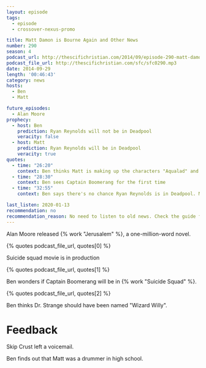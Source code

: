 ```yaml
---
layout: episode
tags:
  - episode
  - crossover-nexus-promo

title: Matt Damon is Bourne Again and Other News
number: 290
season: 4
podcast_url: http://thescifichristian.com/2014/09/episode-290-matt-damon-is-bourne-again-and-other-news/
podcast_file_url: http://thescifichristian.com/sfc/sfc0290.mp3
date: 2014-09-29
length: '00:46:43'
category: news
hosts:
  - Ben
  - Matt

future_episodes:
  - Alan Moore 
prophecy:
  - host: Ben
    prediction: Ryan Reynolds will not be in Deadpool 
    veracity: false
  - host: Matt
    prediction: Ryan Reynolds will be in Deadpool 
    veracity: true
quotes:
  - time: "26:20"
    context: Ben thinks Matt is making up the characters "Aqualad" and "Captain Boomerang"
  - time: "28:30"
    context: Ben sees Captain Boomerang for the first time
  - time: "32:55"
    context: Ben says there's no chance Ryan Reynolds is in Deadpool. Matt predicts he will. 

last_listen: 2020-01-13
recommendation: no
recommendation_reason: No need to listen to old news. Check the guide for what's interesting in hindsight.
---
```

Alan Moore released {% work "Jerusalem" %}, a one-million-word novel. 

{% quotes podcast_file_url, quotes[0] %}

Suicide squad movie is in production 

{% quotes podcast_file_url, quotes[1] %}

Ben wonders if Captain Boomerang will be in {% work "Suicide Squad" %}.

{% quotes podcast_file_url, quotes[2] %}

Ben thinks Dr. Strange should have been named "Wizard Willy".



# Feedback 
Skip Crust left a voicemail.

Ben finds out that Matt was a drummer in high school.